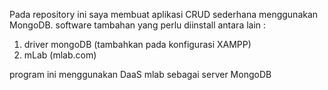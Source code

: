 Pada repository ini saya membuat aplikasi CRUD sederhana menggunakan MongoDB. software tambahan yang perlu diinstall antara lain :
1. driver mongoDB (tambahkan pada konfigurasi XAMPP)
2. mLab (mlab.com)

program ini menggunakan DaaS mlab sebagai server MongoDB
